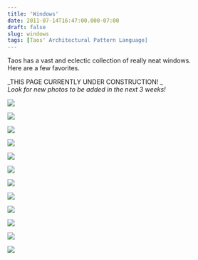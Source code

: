 ```yaml
---
title: 'Windows'
date: 2011-07-14T16:47:00.000-07:00
draft: false
slug: windows
tags: [Taos' Architectural Pattern Language]
---
```


Taos has a vast and eclectic collection of really neat windows.  
Here are a few favorites.  

  

_THIS PAGE CURRENTLY UNDER CONSTRUCTION! _  
_Look for new photos to be added in the next 3 weeks!_

![](/images/blog/legacy/P1040295+%2528Medium%2529.JPG)

  
  
  

![](/images/blog/legacy/P1040314+%2528Medium%2529.JPG)

  

![](/images/blog/legacy/P1040545+%2528Medium%2529.JPG)

  

![](/images/blog/legacy/P1040711+%2528Medium%2529.JPG)

  

![](/images/blog/legacy/P1040781+%2528Medium%2529.JPG)

  

![](/images/blog/legacy/P1040994+%2528Medium%2529.JPG)

  

![](/images/blog/legacy/P1050075+%2528Medium%2529.JPG)

  

![](/images/blog/legacy/P1050244+%2528Medium%2529.JPG)

![](/images/blog/legacy/P1050159+%2528Medium%2529.JPG)

  

![](/images/blog/legacy/P1040797+%2528Medium%2529.JPG)

  

![](/images/blog/legacy/P1050111+%2528Medium%2529.JPG)

  

![](/images/blog/legacy/P1050145+%2528Medium%2529.JPG)